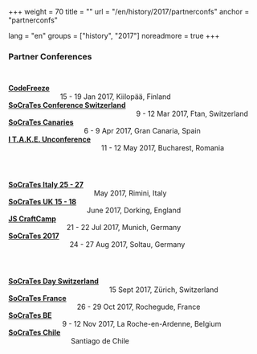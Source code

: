+++
weight = 70
title = ""
url = "/en/history/2017/partnerconfs"
anchor = "partnerconfs"

lang = "en"
groups = ["history", "2017"]
noreadmore = true
+++
### Partner Conferences

<div class="row blocks" style="padding: 2em 0;">
	<div class="three columns">
		<a style="font-weight: bold; font-size=120%;" href="http://www.codefreeze.fi/">CodeFreeze</a><br/>15 - 19 Jan 2017, Kiilopää, Finland
	</div>
	<div class="three columns">
		<a style="font-weight: bold; font-size=120%;" href="http://socrates-ch.org/">SoCraTes Conference Switzerland</a><br/>9 - 12 Mar 2017, Ftan, Switzerland
	</div>
	<div class="three columns">
		<a style="font-weight: bold; font-size=120%;" href="https://www.socracan.com/">SoCraTes Canaries</a><br/>6 - 9 Apr 2017, Gran Canaria, Spain
	</div>
	<div class="three columns">
		<a style="font-weight: bold; font-size=120%;" href="http://itakeunconf.com/">I T.A.K.E. Unconference</a><br/>11 - 12 May 2017, Bucharest, Romania
	</div>
</div>

<div class="row blocks" style="padding: 2em 0;">
	<div class="three columns">
		<a style="font-weight: bold; font-size=120%;" href="http://www.socrates-conference.it/">SoCraTes Italy 25 - 27</a><br/>May 2017, Rimini, Italy
	</div>
	<div class="three columns">
		<a style="font-weight: bold; font-size=120%;" href="http://socratesuk.org/">SoCraTes UK 15 - 18</a><br/>June 2017, Dorking, England
	</div>
	<div class="three columns">
		<a style="font-weight: bold; font-size=120%;" href="http://jscraftcamp.org/">JS CraftCamp</a><br/>21 - 22 Jul 2017, Munich, Germany
	</div>
	<div class="three columns">
		<a style="font-weight: bold; font-size=120%;" href="http://www.socrates-conference.de/">SoCraTes 2017</a><br/>24 - 27 Aug 2017, Soltau, Germany
	</div>
</div>

<div class="row blocks" style="padding: 2em 0;">
	<div class="three columns">
		<a style="font-weight: bold; font-size=120%;" href="http://socrates-day.ch">SoCraTes Day Switzerland</a><br/>15 Sept 2017, Zürich, Switzerland
	</div>
	<div class="three columns">
		<a style="font-weight: bold; font-size=120%;" href="http://socrates-fr.github.io/">SoCraTes France</a><br/>26 - 29 Oct 2017, Rochegude, France
	</div>
	<div class="three columns">
		<a style="font-weight: bold; font-size=120%;" href="http://socratesbe.org/">SoCraTes BE</a><br/>9 - 12 Nov 2017, La Roche-en-Ardenne, Belgium
	</div>
	<div class="three columns">
		<a style="font-weight: bold; font-size=120%;" href="https://www.socrates-conference.cl/">SoCraTes Chile</a><br/> Santiago de Chile
	</div>
</div>

<!--more-->
